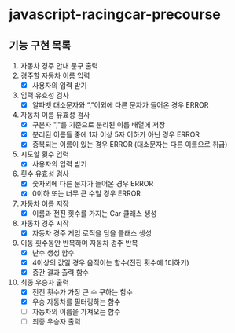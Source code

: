 # javascript-racingcar-precourse

## 기능 구현 목록

1. 자동차 경주 안내 문구 출력
2. 경주할 자동차 이름 입력
   - [x] 사용자의 입력 받기
3. 입력 유효성 검사
   - [x] 알파벳 대소문자와 “,”이외에 다른 문자가 들어온 경우 ERROR
4. 자동차 이름 유효성 검사
   - [x] 구분자 ","를 기준으로 분리된 이름 배열에 저장
   - [x] 분리된 이름들 중에 1자 이상 5자 이하가 아닌 경우 ERROR
   - [x] 중복되는 이름이 있는 경우 ERROR (대소문자는 다른 이름으로 취급)
5. 시도할 횟수 입력
   - [x] 사용자의 입력 받기
6. 횟수 유효성 검사
   - [x] 숫자외에 다른 문자가 들어온 경우 ERROR
   - [x] 0이하 또는 너무 큰 수일 경우 ERROR
7. 자동차 이름 저장
   - [x] 이름과 전진 횟수를 가지는 Car 클래스 생성
8. 자동차 경주 시작
   - [x] 자동차 경주 게임 로직을 담을 클래스 생성
9. 이동 횟수동안 반복하며 자동차 경주 반복
   - [x] 난수 생성 함수
   - [x] 4이상의 값일 경우 움직이는 함수(전진 횟수에 1더하기)
   - [x] 중간 결과 출력 함수
10. 최종 우승자 출력
    - [x] 전진 횟수가 가장 큰 수 구하는 함수
    - [x] 우승 자동차를 필터링하는 함수
    - [ ] 자동차의 이름을 가져오는 함수
    - [ ] 최종 우승자 출력
